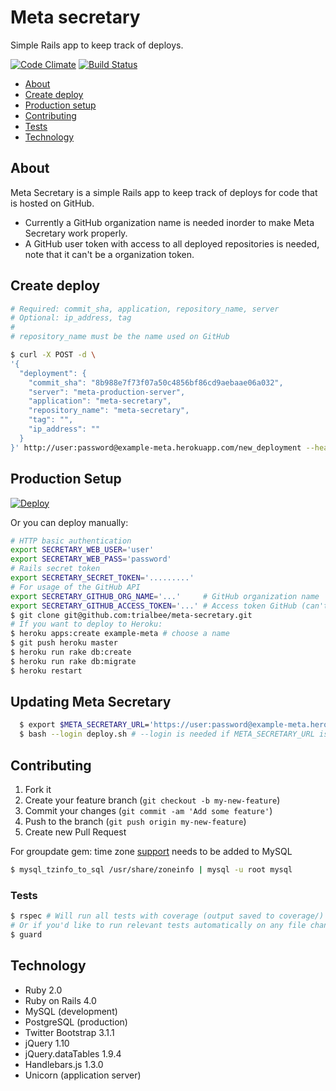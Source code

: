 # Meta secretary
Simple Rails app to keep track of deploys.

[![Code Climate](https://codeclimate.com/github/trialbee/meta-secretary.png)](https://codeclimate.com/github/trialbee/meta-secretary)
[![Build Status](https://travis-ci.org/trialbee/meta-secretary.png?branch=master)](https://travis-ci.org/trialbee/meta-secretary)

- [About](#about)
- [Create deploy](#create-deploy)
- [Production setup](#production-setup)
- [Contributing](#contributing)
- [Tests](#tests)
- [Technology](#technology)

## About
Meta Secretary is a simple Rails app to keep track of deploys for code that is hosted on GitHub.  
* Currently a GitHub organization name is needed inorder to make Meta Secretary work properly.  
* A GitHub user token with access to all deployed repositories is needed, note that it can't be a organization token.

## Create deploy
```bash
# Required: commit_sha, application, repository_name, server
# Optional: ip_address, tag
#
# repository_name must be the name used on GitHub

$ curl -X POST -d \
'{
  "deployment": {
    "commit_sha": "8b988e7f73f07a50c4856bf86cd9aebaae06a032",
    "server": "meta-production-server",
    "application": "meta-secretary",
    "repository_name": "meta-secretary",
    "tag": "",
    "ip_address": ""
  }
}' http://user:password@example-meta.herokuapp.com/new_deployment --header "Content-Type:application/json"
```

## Production Setup
[![Deploy](https://www.herokucdn.com/deploy/button.png)](https://heroku.com/deploy)

Or you can deploy manually:
```bash
# HTTP basic authentication
export SECRETARY_WEB_USER='user'
export SECRETARY_WEB_PASS='password'
# Rails secret token
export SECRETARY_SECRET_TOKEN='.........'
# For usage of the GitHub API
export SECRETARY_GITHUB_ORG_NAME='...'     # GitHub organization name  
export SECRETARY_GITHUB_ACCESS_TOKEN='...' # Access token GitHub (can't be an organization token), that has access to all repositories
$ git clone git@github.com:trialbee/meta-secretary.git
# If you want to deploy to Heroku:
$ heroku apps:create example-meta # choose a name
$ git push heroku master
$ heroku run rake db:create
$ heroku run rake db:migrate
$ heroku restart
```

## Updating Meta Secretary
```bash
  $ export $META_SECRETARY_URL='https://user:password@example-meta.herokuapp.com'
  $ bash --login deploy.sh # --login is needed if META_SECRETARY_URL is set in bash_profile
```

## Contributing

1. Fork it
2. Create your feature branch (`git checkout -b my-new-feature`)
3. Commit your changes (`git commit -am 'Add some feature'`)
4. Push to the branch (`git push origin my-new-feature`)
5. Create new Pull Request

For groupdate gem: time zone [support](http://dev.mysql.com/doc/refman/5.6/en/time-zone-support.html) needs to be added to MySQL
```bash
$ mysql_tzinfo_to_sql /usr/share/zoneinfo | mysql -u root mysql
```

### Tests

```bash
$ rspec # Will run all tests with coverage (output saved to coverage/)
# Or if you'd like to run relevant tests automatically on any file change
$ guard
```

## Technology

* Ruby 2.0
* Ruby on Rails 4.0
* MySQL      (development)
* PostgreSQL (production)
* Twitter Bootstrap 3.1.1
* jQuery 1.10
* jQuery.dataTables 1.9.4
* Handlebars.js 1.3.0
* Unicorn (application server)
